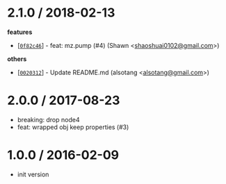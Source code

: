 
2.1.0 / 2018-02-13
==================

**features**
  * [[`0f82c46`](http://github.com/node-modules/mz-modules/commit/0f82c46d4de589129d0b45d95bf782a06aa642be)] - feat: mz.pump (#4) (Shawn <<shaoshuai0102@gmail.com>>)

**others**
  * [[`0020312`](http://github.com/node-modules/mz-modules/commit/0020312ee6e85bb805a06d218467e4771df4f490)] - Update README.md (alsotang <<alsotang@gmail.com>>)

2.0.0 / 2017-08-23
==================

  * breaking: drop node4
  * feat: wrapped obj keep properties (#3)

1.0.0 / 2016-02-09
==================

 * init version

